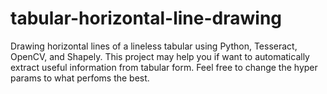 # tabular-horizontal-line-drawing
Drawing horizontal lines of a lineless tabular using Python, Tesseract, OpenCV, and Shapely. This project may help you if want to automatically extract useful information from tabular form.
Feel free to change the hyper params to what perfoms the best. 
